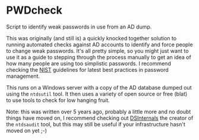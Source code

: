 # PWDcheck

Script to identify weak passwords in use from an AD dump.

This was originally (and still is) a quickly knocked together solution to running automated checks against AD accounts to identify and force people to change weak passwords.  It's all pretty simple, so you might just want to use it as a guide to stepping through the process manually to get an idea of how many people are using too simplistic passwords. I recommend checking the [NIST](https://www.nist.gov/) guidelines for latest best practices in password management.

This runs on a Windows server with a copy of the AD database dumped out using the `ntdsutil` tool.  It then uses a variety of open source or free (blat) to use tools to check for low hanging fruit.

Note: this was written over 5 years ago, probably a little more and no doubt things have moved on, I recommend checking out [DSInternals](https://www.dsinternals.com/en/) the creator of the `ntdsaudit` tool, but this may still be useful if your infrastructure hasn't moved on yet ;-)
